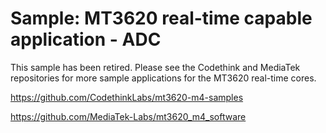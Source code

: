 # Sample: MT3620 real-time capable application - ADC

This sample has been retired. Please see the Codethink and MediaTek repositories for more sample applications
for the MT3620 real-time cores.

https://github.com/CodethinkLabs/mt3620-m4-samples

https://github.com/MediaTek-Labs/mt3620_m4_software
